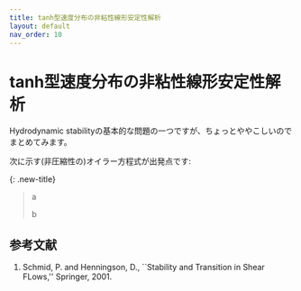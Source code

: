 ```yaml
---
title: tanh型速度分布の非粘性線形安定性解析
layout: default
nav_order: 10
---
```


# tanh型速度分布の非粘性線形安定性解析


Hydrodynamic stabilityの基本的な問題の一つですが、ちょっとややこしいのでまとめてみます。

次に示す(非圧縮性の)オイラー方程式が出発点です:

{: .new-title}
> a
> 
> b




## 参考文献
1. Schmid, P. and Henningson, D., ``Stability and Transition in Shear FLows,'' Springer, 2001.